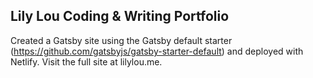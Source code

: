 ## Lily Lou Coding & Writing Portfolio

Created a Gatsby site using the Gatsby default starter (https://github.com/gatsbyjs/gatsby-starter-default) and deployed with Netlify. Visit the full site at lilylou.me.
